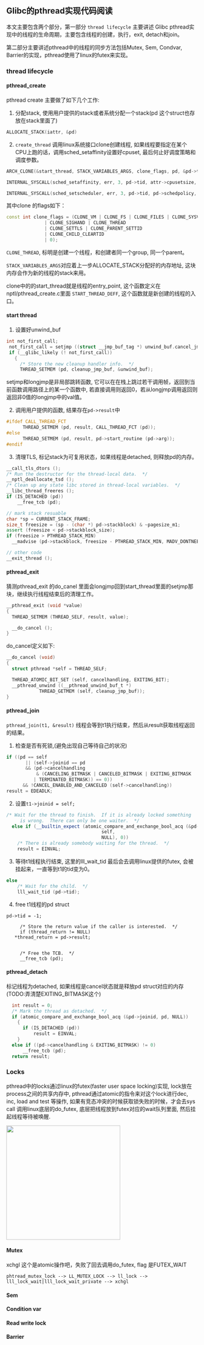 ## Glibc的pthread实现代码阅读

本文主要包含两个部分，第一部分 ``thread lifecycle`` 主要讲述 Glibc pthread实现中的线程的生命周期，主要包含线程的创建，执行，exit, detach和join。

第二部分主要讲述pthread中的线程的同步方法包括Mutex, Sem, Condvar, Barrier的实现，pthread使用了linux的futex来实现。

### thread lifecycle

#### pthread_create

pthread create 主要做了如下几个工作:

1. 分配stack, 使用用户提供的stack或者系统分配一个stack(pd 这个struct也存放在stack里面了)
```cpp
ALLOCATE_STACK(iattr, &pd)
```

2. ``create_thread`` 调用linux系统接口clone创建线程, 如果线程要指定在某个CPU上跑的话，调用sched_setaffinity设置好cpuset, 最后何止好调度策略和调度参数。

```cpp
ARCH_CLONE(&start_thread, STACK_VARIABLES_ARGS, clone_flags, pd, &pd->tid, tp, &pd->tid)

INTERNAL_SYSCALL(sched_setaffinity, err, 3, pd->tid, attr->cpusetsize, attr->cpuset)

INTERNAL_SYSCALL(sched_setscheduler, err, 3, pd->tid, pd->schedpolicy, &pd->schedparam)
```

其中clone 的flags如下：
```cpp
const int clone_flags = (CLONE_VM | CLONE_FS | CLONE_FILES | CLONE_SYSVSEM
              | CLONE_SIGHAND | CLONE_THREAD
              | CLONE_SETTLS | CLONE_PARENT_SETTID
              | CLONE_CHILD_CLEARTID
              | 0);
```

``CLONE_THREAD``, 标明是创建一个线程，和创建者同一个group,  同一个parent。

 ``STACK_VARIABLES_ARGS``对应着上一步ALLOCATE_STACK分配好的内存地址, 这块内存会作为新的线程的stack来用。

clone中的的start_thread就是线程的entry_point, 这个函数定义在nptl/pthread_create.c里面 ``START_THREAD_DEFF``, 这个函数就是新创建的线程的入口。

#### start thread

1. 设置好unwind_buf

```cpp
int not_first_call;
 not_first_call = setjmp ((struct __jmp_buf_tag *) unwind_buf.cancel_jmp_buf);
 if (__glibc_likely (! not_first_call))
   {
     /* Store the new cleanup handler info.  */
     THREAD_SETMEM (pd, cleanup_jmp_buf, &unwind_buf);

```
setjmp和longjmp是非局部跳转函数, 它可以在在栈上跳过若干调用帧，返回到当前函数调用路径上的某一个函数中, 若直接调用则返回0，若从longjmp调用返回则返回非0值的longjmp中的val值。


2. 调用用户提供的函数, 结果存在``pd->result``中

```cpp
#ifdef CALL_THREAD_FCT
      THREAD_SETMEM (pd, result, CALL_THREAD_FCT (pd));
#else
      THREAD_SETMEM (pd, result, pd->start_routine (pd->arg));
#endif
```

3. 清理TLS, 标记stack为可复用状态，如果线程是detached, 则释放pd的内存。

```cpp
__call_tls_dtors ();
/* Run the destructor for the thread-local data.  */
__nptl_deallocate_tsd ();
/* Clean up any state libc stored in thread-local variables.  */
__libc_thread_freeres ();
if (IS_DETACHED (pd))
    __free_tcb (pd);

// mark stack resuable
char *sp = CURRENT_STACK_FRAME;
size_t freesize = (sp - (char *) pd->stackblock) & ~pagesize_m1;
assert (freesize < pd->stackblock_size);
if (freesize > PTHREAD_STACK_MIN)
  __madvise (pd->stackblock, freesize - PTHREAD_STACK_MIN, MADV_DONTNEED);

// other code
__exit_thread ();
```

#### pthread_exit
猜测pthread_exit 的do_canel 里面会longjmp回到start_thread里面的setjmp那块，继续执行线程结束后的清理工作。

```cpp
__pthread_exit (void *value)
{
  THREAD_SETMEM (THREAD_SELF, result, value);

  __do_cancel ();
}
```

do_cancel定义如下:
```cpp
__do_cancel (void)
{
  struct pthread *self = THREAD_SELF;

  THREAD_ATOMIC_BIT_SET (self, cancelhandling, EXITING_BIT);
  __pthread_unwind ((__pthread_unwind_buf_t *)
		    THREAD_GETMEM (self, cleanup_jmp_buf));
}

```

#### pthread_join

``pthread_join(t1, &result)`` 线程会等到t1执行结束，然后从result获取线程返回的结果。

1. 检查是否有死锁,(避免出现自己等待自己的状况)

```cpp
if ((pd == self
       || (self->joinid == pd
	   && (pd->cancelhandling
	       & (CANCELING_BITMASK | CANCELED_BITMASK | EXITING_BITMASK
		  | TERMINATED_BITMASK)) == 0))
      && !CANCEL_ENABLED_AND_CANCELED (self->cancelhandling))
result = EDEADLK;
```

2. 设置``t1->joinid = self;``
```cpp
/* Wait for the thread to finish.  If it is already locked something
     is wrong.  There can only be one waiter.  */
  else if (__builtin_expect (atomic_compare_and_exchange_bool_acq (&pd->joinid,
								   self,
								   NULL), 0))
    /* There is already somebody waiting for the thread.  */
    result = EINVAL;
```

3. 等待t1线程执行结束, 这里的lll_wait_tid 最后会去调用linux提供的futex, 会被挂起来，一直等到t1的tid变为0。

```cpp
else
    /* Wait for the child.  */
    lll_wait_tid (pd->tid);
```

4. free t1线程的pd struct
```
pd->tid = -1;

     /* Store the return value if the caller is interested.  */
     if (thread_return != NULL)
   *thread_return = pd->result;


     /* Free the TCB.  */
     __free_tcb (pd);
```

#### pthread_detach

标记线程为detached, 如果线程是cancel状态就是释放pd struct对应的内存(TODO:弄清楚EXITING_BITMASK这个)

```cpp
  int result = 0;
  /* Mark the thread as detached.  */
  if (atomic_compare_and_exchange_bool_acq (&pd->joinid, pd, NULL))
    {
      if (IS_DETACHED (pd))
	      result = EINVAL;
    }
  else if ((pd->cancelhandling & EXITING_BITMASK) != 0)
      __free_tcb (pd);
  return result;


```


### Locks

pthread中的locks通过linux的futex(faster user space locking)实现, lock放在process之间的共享内存中, pthread通过atomic的指令来对这个lock进行dec, inc, load and test 等操作, 如果有竞态冲突的时候获取锁失败的时候，才会去sys call 调用linux底层的do_futex, 底层把线程放到futex对应的wait队列里面, 然后挂起线程等待被唤醒.

<img src="./glibc-pthread-images/pthread-lock-overview.jpeg" width=300px/>


#### Mutex
xchgl 这个是atomic操作吧，失败了回去调用do_futex, flag 是FUTEX_WAIT

```
phtread_mutex_lock --> LL_MUTEX_LOCK --> ll_lock --> lll_lock_wait|lll_lock_wait_private --> xchgl

```

#### Sem

#### Condition var

#### Read write lock

#### Barrier
